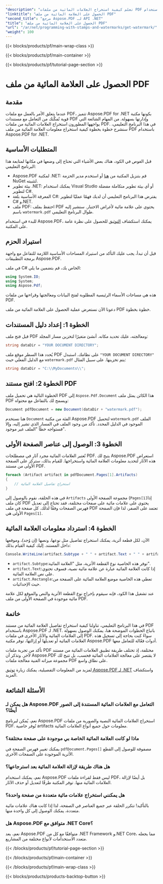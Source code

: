 ```yaml
---
"description": "تعلم كيفية استخراج العلامات المائية من ملفات PDF باستخدام Aspose.PDF لـ .NET من خلال دليل خطوة بخطوة. دليل تعليمي مفصل لاستخراج العلامات المائية."
"linktitle": "الحصول على العلامة المائية من ملف PDF"
"second_title": "مرجع Aspose.PDF لـ API .NET"
"title": "الحصول على العلامة المائية من ملف PDF"
"url": "/ar/net/programming-with-stamps-and-watermarks/get-watermark/"
"weight": 100
---
```


{{< blocks/products/pf/main-wrap-class >}}

{{< blocks/products/pf/main-container >}}

{{< blocks/products/pf/tutorial-page-section >}}

# الحصول على العلامة المائية من ملف PDF

## مقدمة

عندما يتعلق الأمر بالعمل مع ملفات PDF، تتميز Aspose.PDF for .NET بكونها مكتبة قوية تُمكّنك من التعامل مع مستندات PDF وإدارتها بسهولة. من المهام الشائعة التي يواجهها المطورون استخراج العلامات المائية من ملفات PDF. في هذا البرنامج التعليمي، سنشرح خطوة بخطوة كيفية استخراج معلومات العلامة المائية من ملف PDF باستخدام Aspose.PDF for .NET.

## المتطلبات الأساسية

قبل الغوص في الكود، هناك بعض الأشياء التي تحتاج إلى وضعها في مكانها لمتابعة هذا البرنامج التعليمي:

- Aspose.PDF لمكتبة .NET: قم بتنزيل المكتبة من [هنا](https://releases.aspose.com/pdf/net/) أو استخدم مدير الحزمة NuGet لتثبيته.
- بيئة تطوير .NET: يمكنك استخدام Visual Studio أو أي بيئة تطوير متكاملة مفضلة لتطوير C#.
- المعرفة الأساسية بلغة C#: يفترض هذا البرنامج التعليمي أن لديك فهمًا عمليًا لتطوير C# و.NET.
- ملف PDF: احتفظ بملف PDF يحتوي على علامة مائية لأغراض الاختبار. سنشير إليه باسم `watermark.pdf` طوال البرنامج التعليمي.

للبدء في استخدام Aspose.PDF، يمكنك استكشاف [التوثيق](https://reference.aspose.com/pdf/net/) للحصول على نظرة عامة على المكتبة.

## استيراد الحزم

قبل أن تبدأ، يجب عليك التأكد من استيراد المساحات الأساسية اللازمة للتفاعل مع واجهة برمجة التطبيقات Aspose.PDF. 

في ملف C# الخاص بك، قم بتضمين ما يلي:

```csharp
using System.IO;
using System;
using Aspose.Pdf;
```

هذه هي مساحات الأسماء الرئيسية المطلوبة لفتح البيانات ومعالجتها وقراءتها من ملفات PDF.

دعونا الآن نستعرض عملية الحصول على العلامة المائية من ملف PDF خطوة بخطوة.

## الخطوة 1: إعداد دليل المستندات

قبل فتح ملف PDF ومعالجته، عليك تحديد مكانه. أنشئ متغيرًا لتخزين مسار المجلد:

```csharp
string dataDir = "YOUR DOCUMENT DIRECTORY";
```

يُحدد هذا السطر موقع ملف PDF على نظامك. استبدل `"YOUR DOCUMENT DIRECTORY"` مع الدليل الفعلي حيث `watermark.pdf` يتم تخزينها. على سبيل المثال:

```csharp
string dataDir = "C:\\MyDocuments\\";
```

## الخطوة 2: افتح مستند PDF

الخطوة التالية هي تحميل ملف PDF إلى `Aspose.Pdf.Document` هذا الكائن يمثل ملف PDF ويسمح لك بالتفاعل مع محتواه:

```csharp
Document pdfDocument = new Document(dataDir + "watermark.pdf");
```

هنا نستخدم `Document` الفئة من مكتبة Aspose.PDF لتحميل `watermark.pdf` الملف الموجود في الدليل المحدد. تأكد من وجود الملف في المسار الذي تشير إليه، وإلا فستواجه خطأ "الملف غير موجود".

## الخطوة 3: الوصول إلى عناصر الصفحة الأولى

تُعتبر العلامات المائية مجرد آثار في مصطلحات PDF. يتيح لك Aspose.PDF استعراض هذه الآثار لتحديد معلومات العلامة المائية واستخراجها. للقيام بذلك، ستركز على الصفحة الأولى من مستند PDF.

```csharp
foreach (Artifact artifact in pdfDocument.Pages[1].Artifacts)
{
    // استخراج تفاصيل العلامة المائية
}
```

في هذه الحلقة، نقوم بالوصول إلى `Artifacts` مجموعة الصفحة الأولى (`Pages[1]`إذا كان ملف PDF يحتوي على علامات مائية على صفحات مختلفة، فقد تحتاج إلى تعديل فهرس الصفحات وفقًا لذلك. كل صفحة في ملف PDF تعتمد على الصفر، لذا فإن الصفحة الأولى هي `Pages[1]`.

## الخطوة 4: استرداد معلومات العلامة المائية

الآن، لكل قطعة أثرية، يمكنك استخراج تفاصيل مثل نوعها، ونصها (إن وُجد)، وموقعها داخل المستند. إليك كيفية القيام بذلك:

```csharp
Console.WriteLine(artifact.Subtype + " " + artifact.Text + " " + artifact.Rectangle);
```

- `artifact.Subtype`:توفر هذه الخاصية نوع القطعة الأثرية، مثل "العلامة المائية".
- `artifact.Text`:إذا كانت العلامة المائية عبارة عن علامة مائية نصية، فسوف تحتوي على نص العلامة المائية.
- `artifact.Rectangle`:تعطي هذه الخاصية موضع العلامة المائية على الصفحة من حيث الإحداثيات.

عند تشغيل هذا الكود، فإنه سيقوم بإخراج نوع القطعة الأثرية والنص والموقع لكل علامة مائية موجودة في الصفحة الأولى من ملف PDF.

## خاتمة

في هذا البرنامج التعليمي، تناولنا كيفية استخراج تفاصيل العلامة المائية من مستند PDF باستخدام Aspose.PDF لـ .NET. باتباع الخطوات الموضحة هنا، يمكنك الوصول بسهولة إلى العلامات المائية والآثار الأخرى في ملفات PDF. سواءً كنت بحاجة إلى تسجيل هذه العلامات المائية أو تعديلها أو إزالتها، توفر مكتبة Aspose.PDF أدوات فعّالة للتعامل معها.

تأكد من تجربة ملفات PDF مختلفة، إذ تختلف طريقة تطبيق العلامات المائية من مستند لآخر. وتذكر أن Aspose.PDF لا يقتصر على معالجة العلامات المائية فحسب، بل تتيح لك مجموعة ميزاته الغنية معالجة ملفات PDF على نطاق واسع.

لمزيد من المعلومات التفصيلية، يمكنك زيارة [توثيق Aspose.PDF لـ .NET](https://reference.aspose.com/pdf/net/) واستكشاف المزيد.

## الأسئلة الشائعة

### هل يمكن لـ Aspose.PDF التعامل مع العلامات المائية المستندة إلى الصور أيضًا؟
نعم، يُمكن لبرنامج Aspose.PDF استخراج العلامات المائية النصية والصورية من ملفات PDF. تُوفر خاصية artifacts معلومات حول جميع أنواع العلامات المائية.

### ماذا لو كانت العلامة المائية الخاصة بي موجودة على صفحة مختلفة؟
يمكنك تغيير فهرس الصفحة في `pdfDocument.Pages[]` مصفوفة للوصول إلى القطع الأثرية الموجودة على الصفحات الأخرى.

### هل هناك طريقة لإزالة العلامة المائية بعد استرجاعها؟
نعم، يمكنك استخدام Aspose.PDF ليس فقط لقراءة ملفات PDF، بل أيضًا لإزالة العلامات المائية منها. توفر المكتبة طرقًا لتعديل أو حذف الآثار.

### هل يمكنني استخراج علامات مائية متعددة من صفحة واحدة؟
بالتأكيد! تتكرر الحلقة عبر جميع العناصر في الصفحة، لذا إذا كانت هناك علامات مائية متعددة، يمكنك الوصول إلى كل واحدة منها.

### هل Aspose.PDF متوافق مع .NET Core؟
نعم، يعد Aspose.PDF متوافقًا مع كل من .NET Framework و.NET Core، مما يجعله متعدد الاستخدامات لأنواع مختلفة من المشاريع.

{{< /blocks/products/pf/tutorial-page-section >}}

{{< /blocks/products/pf/main-container >}}

{{< /blocks/products/pf/main-wrap-class >}}

{{< blocks/products/products-backtop-button >}}
